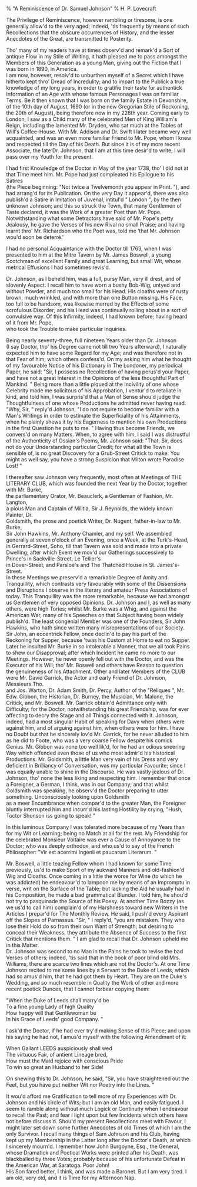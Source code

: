 % "A Reminiscence of Dr. Samuel Johnson" 
%  H. P. Lovecraft

        

  

The Privilege of Reminiscence, however rambling or tiresome, is one generally allow'd
to the very aged; indeed, 'tis frequently by means of such Recollections that the obscure
occurrences of History, and the lesser Anecdotes of the Great, are transmitted to Posterity.  

  Tho' many of my readers have at times observ'd and remark'd
a Sort of antique Flow in my Stile of Writing, it hath pleased me to pass amongst the Members
of this Generation as a young Man, giving out the Fiction that I was born in 1890, in   America.  
I am now, however, resolv'd to unburthen myself of a Secret which I have hitherto kept
thro' Dread of Incredulity; and to impart to the Publick a true knowledge of my long years,
in order to gratifie their taste for authentick Information of an Age with whose famous Personages
I was on familiar Terms. Be it then known that I was born on the family Estate in   Devonshire,  
of the 10th day of August, 1690 (or in the new   Gregorian   Stile of Reckoning, the 20th
of August), being therefore now in my 228th year. Coming early to   London,   I saw
as a Child many of the celebrated Men of King   William's   Reign, including the lamented
Mr.   Dryden,   who sat much at the Tables of   Will's   Coffee-House. With Mr.
  Addison   and Dr.   Swift   I later became very well acquainted, and was an even more
familiar Friend to Mr.   Pope,   whom I knew and respected till the Day of his Death. But
since it is of my more recent Associate, the late Dr.   Johnson,   that I am at this time
desir'd to write; I will pass over my Youth for the present.  

  I had first Knowledge of the Doctor in May of the year 1738, tho' I did
not at that Time meet him. Mr.   Pope   had just compleated his Epilogue to his   Satires  
(the Piece beginning:  "Not twice a Twelvemonth you appear in Print. "), and had arrang'd
for its Publication. On the very Day it appear'd, there was also publish'd a Satire
in Imitation of   Juvenal,   intitul'd  "  London   ", by the then unknown
  Johnson;   and this so struck the Town, that many Gentlemen of Taste declared, it was the
Work of a greater Poet than Mr.   Pope.   Notwithstanding what some Detractors have said
of Mr.   Pope's   petty Jealousy, he gave the Verses of his new Rival no small Praise;
and having learnt thro' Mr.   Richardson   who the Poet was, told me &lsquo;that Mr.
  Johnson   wou'd soon be   deterré.'    

  I had no personal Acquaintance with the Doctor till 1763, when I was presented
to him at the   Mitre   Tavern by Mr.   James Boswell,   a young   Scotchman   of excellent
Family and great Learning, but small Wit, whose metrical Effusions I had sometimes revis'd.  

  Dr.   Johnson,   as I beheld him, was a full, pursy Man, very ill drest,
and of slovenly Aspect. I recall him to have worn a bushy Bob-Wig, untyed and without Powder,
and much too small for his Head. His cloaths were of rusty brown, much wrinkled, and with more
than one Button missing. His Face, too full to be handsom, was likewise marred by the Effects
of some scrofulous Disorder; and his Head was continually rolling about in a sort of convulsive
way. Of this Infirmity, indeed, I had known before; having heard of it from Mr.   Pope,  
who took the Trouble to make particular Inquiries.  

  Being nearly seventy-three, full nineteen Years older than Dr.   Johnson  
(I say Doctor, tho' his Degree came not till two Years afterward), I naturally expected
him to have some Regard for my Age; and was therefore not in that Fear of him, which others
confess'd. On my asking him what he thought of my favourable Notice of his Dictionary
in   The Londoner,   my periodical Paper, he said:  "Sir, I possess no Recollection
of having perus'd your Paper, and have not a great Interest in the Opinions of the less
thoughtful Part of Mankind. " Being more than a little piqued at the Incivility of one
whose Celebrity made me solicitous of his Approbation, I ventur'd to retaliate in kind,
and told him, I was surpris'd that a Man of Sense shou'd judge the Thoughtfulness
of one whose Productions he admitted never having read.  "Why, Sir, " reply'd
  Johnson,    "I do not require to become familiar with a Man's Writings in order
to estimate the Superficiality of his Attainments, when he plainly shews it by his Eagerness
to mention his own Productions in the first Question he puts to me. " Having thus become
Friends, we convers'd on many Matters. When, to agree with him, I said I was distrustful
of the Authenticity of   Ossian's   Poems, Mr.   Johnson   said:  "That, Sir,
does not do your Understanding particular Credit; for what all the Town is sensible of, is no
great Discovery for a   Grub-Street   Critick to make. You might as well say, you have a
strong Suspicion that   Milton   wrote   Paradise Lost!   "  

  I thereafter saw   Johnson   very frequently, most often at Meetings of
THE LITERARY CLUB, which was founded the next Year by the Doctor, together with Mr.   Burke,  
the parliamentary Orator, Mr.   Beauclerk,   a Gentleman of Fashion, Mr.   Langton,  
a pious Man and Captain of Militia, Sir J.   Reynolds,   the widely known Painter, Dr.   
Goldsmith,   the prose and poetick Writer, Dr.   Nugent,   father-in-law to Mr.   Burke,  
Sir   John Hawkins,   Mr.   Anthony Chamier,   and my self. We assembled generally at
seven o'clock of an Evening, once a Week, at the   Turk's-Head,   in   Gerrard-Street,
Soho,   till that Tavern was sold and made into a private Dwelling; after which Event we mov'd
our Gatherings successively to   Prince's   in   Sackville-Street, Le Tellier's  
in   Dover-Street,   and   Parsloe's   and   The Thatched House   in   St. James's-Street.  
In these Meetings we preserv'd a remarkable Degree of Amity and Tranquillity, which contrasts
very favourably with some of the Dissensions and Disruptions I observe in the literary and amateur
Press Associations of today. This Tranquillity was the more remarkable, because we had amongst
us Gentlemen of very opposed Opinions. Dr.   Johnson   and I, as well as many others, were
high Tories; whilst Mr.   Burke   was a   Whig,   and against the   American   War,
many of his Speeches on that Subject having been widely publish'd. The least congenial
Member was one of the Founders, Sir   John Hawkins,   who hath since written many misrepresentations
of our Society. Sir   John,   an eccentrick Fellow, once declin'd to pay his part of
the Reckoning for Supper, because 'twas his Custom at Home to eat no Supper. Later he
insulted Mr.   Burke   in so intolerable a Manner, that we all took Pains to shew our Disapproval;
after which Incident he came no more to our Meetings. However, he never openly fell out with
the Doctor, and was the Executor of his Will; tho' Mr.   Boswell   and others have
Reason to question the genuineness of his Attachment. Other and later Members of the CLUB were
Mr.   David Garrick,   the Actor and early Friend of Dr.   Johnson,   Messieurs   Tho.  
and   Jos. Warton,   Dr.   Adam Smith,   Dr.   Percy,   Author of the  "Reliques ",
Mr.   Edw. Gibbon,   the Historian, Dr.   Burney,   the Musician, Mr.   Malone,   the
Critick, and Mr.   Boswell.   Mr.   Garrick   obtain'd Admittance only with Difficulty;
for the Doctor, notwithstanding his great Friendship, was for ever affecting to decry the Stage
and all Things connected with it.   Johnson,   indeed, had a most singular Habit of speaking
for   Davy   when others were against him, and of arguing against him, when others were for
him. I have no Doubt but that he sincerely lov'd Mr.   Garrick,   for he never alluded
to him as he did to   Foote,   who was a very coarse Fellow despite his comick Genius. Mr.
  Gibbon   was none too well lik'd, for he had an odious sneering Way which offended
even those of us who most admir'd his historical Productions. Mr.   Goldsmith,   a
little Man very vain of his Dress and very deficient in Brilliancy of Conversation, was my particular
Favourite; since I was equally unable to shine in the Discourse. He was vastly jealous of Dr.
  Johnson,   tho' none the less liking and respecting him. I remember that once a Foreigner,
a   German,   I think, was in our Company; and that whilst   Goldsmith   was speaking,
he observ'd the Doctor preparing to utter something. Unconsciously looking upon   Goldsmith  
as a meer Encumbrance when compar'd to the greater Man, the Foreigner bluntly interrupted
him and incurr'd his lasting Hostility by crying,  "Hush, Toctor   Shonson   iss
going to speak! "  

  In this luminous Company I was tolerated more because of my Years than for
my Wit or Learning; being no Match at all for the rest. My Friendship for the celebrated Monsieur
  Voltaire   was ever a Cause of Annoyance to the Doctor; who was deeply orthodox, and who
us'd to say of the   French   Philosopher:  "Vir est acerrimi Ingenii et paucarum
Literarum. "  

  Mr.   Boswell,   a little teazing Fellow whom I had known for some Time
previously, us'd to make Sport of my aukward Manners and old-fashion'd Wig and Cloaths.
Once coming in a little the worse for Wine (to which he was addicted) he endeavour'd to
lampoon me by means of an Impromptu in verse, writ on the Surface of the Table; but lacking
the Aid he usually had in his Composition, he made a bad grammatical Blunder. I told him, he
shou'd not try to pasquinade the Source of his Poesy. At another Time   Bozzy   (as
we us'd to call him) complain'd of my Harshness toward new Writers in the Articles
I prepar'd for   The Monthly Review.   He said, I push'd every Aspirant off the
Slopes of Parnassus.  "Sir, " I reply'd,  "you are mistaken. They who lose
their Hold do so from their own Want of Strength; but desiring to conceal their Weakness, they
attribute the Absence of Success to the first Critick that mentions them. " I am glad to
recall that Dr.   Johnson   upheld me in this Matter.  
Dr.   Johnson   was second to no Man in the Pains he took to revise the bad Verses of others;
indeed, 'tis said that in the book of poor blind old Mrs. Williams, there are scarce two
lines which are not the Doctor's. At one Time   Johnson   recited to me some lines
by a Servant to the Duke of   Leeds,   which had so amus'd him, that he had
got them by Heart. They are on the Duke's Wedding, and so much resemble in Quality the
Work of other and more recent poetick Dunces, that I cannot forbear copying them:  

  
 "When the Duke of Leeds shall marry'd be  
To a fine young Lady of high Quality  
How happy will that Gentlewoman be  
In his Grace of Leeds' good Company. "  
  

I ask'd the Doctor, if he had ever try'd making Sense of this Piece; and upon his
saying he had not, I amus'd myself with the following Amendment of it:  

  
When Gallant LEEDS auspiciously shall wed  
The virtuous Fair, of antient Lineage bred,  
How must the Maid rejoice with conscious Pride  
To win so great an Husband to her Side!
  

On shewing this to Dr.   Johnson,   he said,  "Sir, you have straightened out the Feet,
but you have put neither Wit nor Poetry into the Lines. "  

  It wou'd afford me Gratification to tell more of my Experiences with
Dr.   Johnson   and his circle of Wits; but I am an old Man, and easily fatigued. I seem
to ramble along without much Logick or Continuity when I endeavour to recall the Past; and fear
I light upon but few Incidents which others have not before discuss'd. Shou'd my
present Recollections meet with Favour, I might later set down some further Anecdotes of old
Times of which I am the only Survivor. I recall many things of   Sam Johnson   and his Club,
having kept up my Membership in the Latter long after the Doctor's Death, at which I sincerely
mourn'd. I remember how   John Burgoyne,   Esq., the General, whose Dramatick and Poetical
Works were printed after his Death, was blackballed by three Votes; probably because of his
unfortunate Defeat in the   American   War, at   Saratoga.   Poor   John!  
His Son fared better, I think, and was made a Baronet. But I am very tired. I am old, very old,
and it is Time for my Afternoon Nap.  

